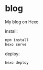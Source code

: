 # blog
My blog on Hexo

install:
```bash
npm install
hexo serve
```

deploy:
```bash
hexo deploy
```
